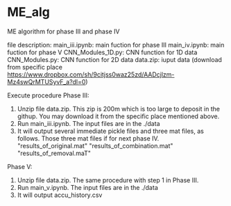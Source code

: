 # ME_alg
ME algorithm for phase III and phase IV

file description:
main_iii.ipynb: main fuction for phase III
main_iv.ipynb: main fuction for phase V
CNN_Modules_1D.py:  CNN function for 1D data
CNN_Modules.py:  CNN function for 2D data
data.zip: iuput data (download from specific place https://www.dropbox.com/sh/9citjss0waz25zd/AADcjlzm-Mz4swQrMTUSyvF_a?dl=0)


Execute procedure
Phase III: 
1. Unzip file data.zip. This zip is 200m which is too large to deposit in the githup. You may download it from the specific place mentioned above.
2. Run main_iii.ipynb. The input files are in the ./data
3. It will output several immediate pickle files and three mat files, as follows. Those three mat files if for next phase IV.
   "results_of_original.mat"
   "results_of_combination.mat"
   "results_of_removal.maT"
   
Phase V: 
1. Unzip file data.zip. The same procedure with step 1 in Phase III.
2. Run main_v.ipynb. The input files are in the ./data
3. It will output accu_history.csv
